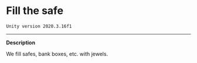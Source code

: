 # Fill the safe

`````Unity version 2020.3.16f1`````

-----

**Description**

We fill safes, bank boxes, etc. with jewels.